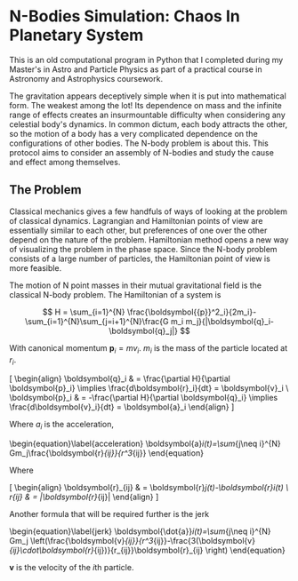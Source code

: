 
# N-Bodies Simulation: Chaos In Planetary System

This is an old computational program in Python that I completed during my Master's in Astro and Particle Physics as part of a practical course in Astronomy and Astrophysics coursework.

The gravitation appears deceptively simple when it is put into mathematical form. The weakest among the lot! Its dependence on mass and the infinite range of effects creates an insurmountable difficulty when considering any celestial body's dynamics. In common dictum, each body attracts the other, so the motion of a body has a very complicated dependence on the configurations of other bodies. The N-body problem is about this. This protocol aims to consider an assembly of N-bodies and study the cause and effect among themselves.

## The Problem

Classical mechanics gives a few handfuls of ways of looking at the problem of classical dynamics. Lagrangian and Hamiltonian points of view are essentially similar to each other, but preferences of one over the other depend on the nature of the problem. Hamiltonian method opens a new way of visualizing the problem in the phase space. Since the N-body problem consists of a large number of particles, the Hamiltonian point of view is more feasible.

The motion of N point masses in their mutual gravitational field is the classical N-body problem. The Hamiltonian of a system is

$$
H = \sum_{i=1}^{N} \frac{\boldsymbol{{p}}^2_i}{2m_i}-\sum_{i=1}^{N}\sum_{j=i+1}^{N}\frac{G m_i m_j}{|\boldsymbol{q}_i-\boldsymbol{q}_j|}
$$

With canonical momentum $\boldsymbol{p}_i=mv_i$.
$m_i$ is the mass of the particle located at $r_i$.

\[
\begin{align}
\boldsymbol{q}_i & = \frac{\partial H}{\partial \boldsymbol{p}_i} \implies \frac{d\boldsymbol{r}_i}{dt} = \boldsymbol{v}_i \\
\boldsymbol{p}_i & = -\frac{\partial H}{\partial \boldsymbol{q}_i} \implies \frac{d\boldsymbol{v}_i}{dt} = \boldsymbol{a}_i
\end{align}
\]

Where $a_i$ is the acceleration,

\begin{equation}\label{acceleration}
    \boldsymbol{a}_i(t)=\sum_{j\neq i}^{N} Gm_j\frac{\boldsymbol{r}_{ij}}{r^3_{ij}}
\end{equation}

Where

\[
\begin{align}
\boldsymbol{r}_{ij} & = \boldsymbol{r}_j(t)-\boldsymbol{r}_i(t) \\
r_{ij} & = |\boldsymbol{r}_{ij}|
\end{align}
\]

Another formula that will be required further is the jerk

\begin{equation}\label{jerk}
    \boldsymbol{\dot{a}}_i(t)=\sum_{j\neq i}^{N} Gm_j \left(\frac{\boldsymbol{v}_{ij}}{r^3_{ij}}-\frac{3(\boldsymbol{v}_{ij}\cdot\boldsymbol{r}_{ij})}{r_{ij}}\boldsymbol{r}_{ij} \right)
\end{equation}

$\boldsymbol{v}$ is the velocity of the $i$th particle.

